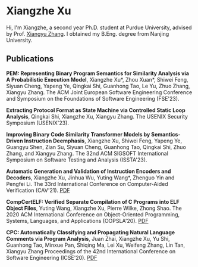 # Xiangzhe Xu

Hi, I'm Xiangzhe, a second year Ph.D. student at Purdue University, advised by Prof. [Xiangyu Zhang](https://www.cs.purdue.edu/homes/xyzhang/). I obtained my B.Eng. degree from Nanjing University.

## Publications

**PEM: Representing Binary Program Semantics for Similarity Analysis via A Probabilistic Execution Model**, Xiangzhe Xu*, Zhou Xuan*, Shiwei Feng, Siyuan Cheng, Yapeng Ye, Qingkai Shi, Guanhong Tao, Le Yu, Zhuo Zhang, Xiangyu Zhang. The ACM Joint European Software Engineering Conference and Symposium on the Foundations of Software Engineering (FSE'23).

**Extracting Protocol Format as State Machine via Controlled Static Loop Analysis**, Qingkai Shi, Xiangzhe Xu, Xiangyu Zhang. The USENIX Security Symposium (USENIX'23).

**Improving Binary Code Similarity Transformer Models by Semantics-Driven Instruction Deemphasis**, Xiangzhe Xu, Shiwei Feng, Yapeng Ye, Guangyu Shen, Zian Su, Siyuan Cheng, Guanhong Tao, Qingkai Shi, Zhuo Zhang, and Xiangyu Zhang. The 32nd ACM SIGSOFT International Symposium on Software Testing and Analysis (ISSTA'23).

**Automatic Generation and Validation of Instruction Encoders and Decoders**, Xiangzhe Xu, Jinhua Wu, Yuting Wang*, Zhenguo Yin and Pengfei Li.
The 33rd International Conference on Computer-Aided Verification (CAV'21). [PDF](https://link.springer.com/content/pdf/10.1007%2F978-3-030-81688-9_34.pdf)

**CompCertELF: Verified Separate Compilation of C Programs into ELF Object Files**, Yuting Wang, Xiangzhe Xu, Pierre Wilke, Zhong Shao.
The 2020 ACM International Conference on Object-Oriented Programming, Systems, Languages, and Applications (OOPSLA'20). [PDF](https://dl.acm.org/doi/pdf/10.1145/3428265)

**CPC: Automatically Classifying and Propagating Natural Language Comments via Program Analysis**, Juan Zhai, Xiangzhe Xu, Yu Shi, Guanhong Tao, Minxue Pan, Shiqing Ma, Lei Xu, Weifeng Zhang, Lin Tan, Xiangyu Zhang 
Proceedings of the 42nd International Conference on Software Engineering (ICSE'20). [PDF](https://dl.acm.org/doi/pdf/10.1145/3377811.3380427) 


<!-- ### Links to my friends

[Han Zhou](https://zhouhan760503.github.io/)(in Chinese),
[Yaoming Wen](https://wym0120.github.io)(in Chinese),
[Yihui Wang](https://wyhfanofariajzh.com)(in Chinese),
[Yuqing Yang](https://frostwing98.com),
[Yuchao Lin](https://kruskallin.github.io) -->
